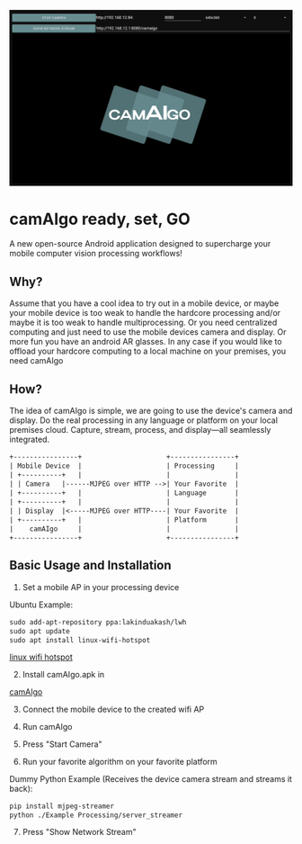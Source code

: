 ![camAIgo](https://github.com/deepernewbie/camAIgo/blob/6f1e1d65ec7ee66eb14d137f934160699d3da4b5/Screenshots/camAIgoSCR.png)


# camAIgo ready, set, GO

A new open-source Android application designed to supercharge your mobile computer vision processing workflows!

## Why?

Assume that you have a cool idea to try out in a mobile device, or maybe your mobile device is too weak to handle the hardcore processing and/or maybe it is too weak to handle multiprocessing. Or you need centralized computing and just need to use the mobile devices camera and display. Or more fun you have an android AR glasses. In any case if you would like to offload your hardcore computing to a local machine on your premises, you need camAIgo

 ## How?

The idea of camAIgo is simple, we are going to use the device's camera and display.  Do the real processing in 
any language or platform on your local premises cloud. Capture, stream, process, and display—all seamlessly integrated.


```text
+----------------+                     +----------------+
| Mobile Device  |                     | Processing     |
| +----------+   |                     |                |
| | Camera   |------MJPEG over HTTP -->| Your Favorite  |
| +----------+   |                     | Language       |
| +----------+   |                     |                |
| | Display  |<-----MJPEG over HTTP----| Your Favorite  |
| +----------+   |                     | Platform       |
|    camAIgo     |                     |                |
+----------------+                     +----------------+
```
 ## Basic Usage and Installation

 1) Set a mobile AP in your processing device
 
 Ubuntu Example:

    sudo add-apt-repository ppa:lakinduakash/lwh
    sudo apt update
    sudo apt install linux-wifi-hotspot

   [linux wifi hotspot](https://github.com/lakinduakash/linux-wifi-hotspot)

2) Install camAIgo.apk in 

 [camAIgo](https://github.com/deepernewbie/camAIgo/blob/main/app/release/camAIgo.apk)

3) Connect the mobile device to the created wifi AP

4) Run camAIgo

5) Press "Start Camera"

6) Run your favorite algorithm on your favorite platform

Dummy Python Example (Receives the device camera stream and streams it back):

    pip install mjpeg-streamer
    python ./Example Processing/server_streamer

7) Press "Show Network Stream"
